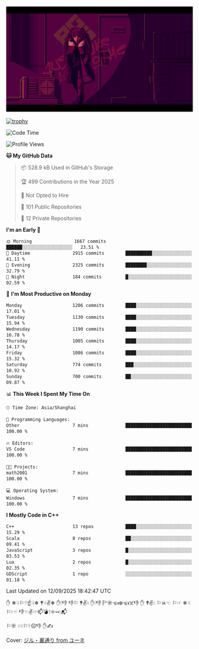 ![](imgs/main.png)

[![trophy](https://github-profile-trophy.vercel.app/?username=NeilKleistGao&theme=dracula)](https://github.com/ryo-ma/github-profile-trophy)

<!--START_SECTION:waka-->
![Code Time](http://img.shields.io/badge/Code%20Time-1%2C792%20hrs%2054%20mins-blue)

![Profile Views](http://img.shields.io/badge/Profile%20Views-0-blue)

**🐱 My GitHub Data** 

> 📦 528.9 kB Used in GitHub's Storage 
 > 
> 🏆 499 Contributions in the Year 2025
 > 
> 🚫 Not Opted to Hire
 > 
> 📜 101 Public Repositories 
 > 
> 🔑 12 Private Repositories 
 > 
**I'm an Early 🐤** 

```text
🌞 Morning                1667 commits        ██████░░░░░░░░░░░░░░░░░░░   23.51 % 
🌆 Daytime                2915 commits        ██████████░░░░░░░░░░░░░░░   41.11 % 
🌃 Evening                2325 commits        ████████░░░░░░░░░░░░░░░░░   32.79 % 
🌙 Night                  184 commits         █░░░░░░░░░░░░░░░░░░░░░░░░   02.59 % 
```
📅 **I'm Most Productive on Monday** 

```text
Monday                   1206 commits        ████░░░░░░░░░░░░░░░░░░░░░   17.01 % 
Tuesday                  1130 commits        ████░░░░░░░░░░░░░░░░░░░░░   15.94 % 
Wednesday                1190 commits        ████░░░░░░░░░░░░░░░░░░░░░   16.78 % 
Thursday                 1005 commits        ████░░░░░░░░░░░░░░░░░░░░░   14.17 % 
Friday                   1086 commits        ████░░░░░░░░░░░░░░░░░░░░░   15.32 % 
Saturday                 774 commits         ███░░░░░░░░░░░░░░░░░░░░░░   10.92 % 
Sunday                   700 commits         ██░░░░░░░░░░░░░░░░░░░░░░░   09.87 % 
```


📊 **This Week I Spent My Time On** 

```text
🕑︎ Time Zone: Asia/Shanghai

💬 Programming Languages: 
Other                    7 mins              █████████████████████████   100.00 % 

🔥 Editors: 
VS Code                  7 mins              █████████████████████████   100.00 % 

🐱‍💻 Projects: 
math2001                 7 mins              █████████████████████████   100.00 % 

💻 Operating System: 
Windows                  7 mins              █████████████████████████   100.00 % 
```

**I Mostly Code in C++** 

```text
C++                      13 repos            ████░░░░░░░░░░░░░░░░░░░░░   15.29 % 
Scala                    8 repos             ██░░░░░░░░░░░░░░░░░░░░░░░   09.41 % 
JavaScript               3 repos             █░░░░░░░░░░░░░░░░░░░░░░░░   03.53 % 
Lua                      2 repos             █░░░░░░░░░░░░░░░░░░░░░░░░   02.35 % 
GDScript                 1 repo              ░░░░░░░░░░░░░░░░░░░░░░░░░   01.18 % 
```




 Last Updated on 12/09/2025 18:42:47 UTC
<!--END_SECTION:waka-->

✋ ❄☟⚐🕆☝☟❄ 🕈☟✌❄ ✋🕯👎 👎⚐ 🕈✌💧 ✋🕯👎 🏱☼☜❄☜☠👎 ✋ 🕈✌💧 ⚐☠☜ ⚐☞ ❄☟⚐💧☜ 👎☜✌☞📫💣🕆❄☜💧📬

⚐☼ 💧☟⚐🕆☹👎 ✋✍

Cover: [ジル・裏通り from ユーネ](https://www.pixiv.net/artworks/62127066)

